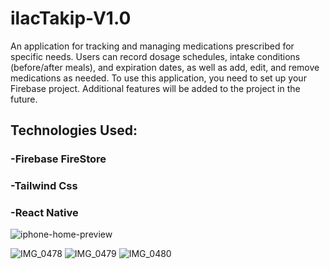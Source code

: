 # ilacTakip-V1.0

An application for tracking and managing medications prescribed for specific needs. Users can record dosage schedules, intake conditions (before/after meals), and expiration dates, as well as add, edit, and remove medications as needed. To use this application, you need to set up your Firebase project. Additional features will be added to the project in the future.

## Technologies Used:
### -Firebase FireStore
### -Tailwind Css
### -React Native

![iphone-home-preview](https://github.com/user-attachments/assets/20fd4174-2f25-4ba8-b727-ce10c77ae426)


![IMG_0478](https://github.com/user-attachments/assets/a7d76331-d2b8-4890-9c23-700c45fa3ec5)
![IMG_0479](https://github.com/user-attachments/assets/3188fa41-e6eb-4634-a774-372df8500bae)
![IMG_0480](https://github.com/user-attachments/assets/62795e1a-85bf-4ab2-b10b-86082c098a5e)
